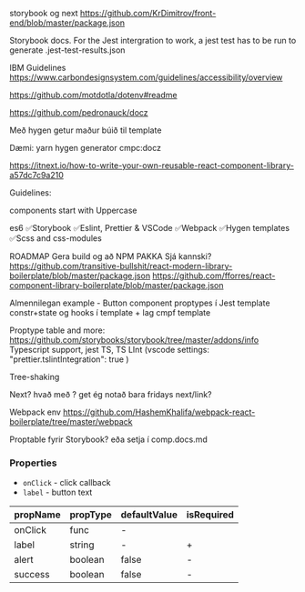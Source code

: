 storybook og next
https://github.com/KrDimitrov/front-end/blob/master/package.json

Storybook docs. For the Jest intergration to work, a jest test has to be run to
generate .jest-test-results.json

IBM Guidelines
https://www.carbondesignsystem.com/guidelines/accessibility/overview

https://github.com/motdotla/dotenv#readme

https://github.com/pedronauck/docz

Með hygen getur maður búið til template

Dæmi: yarn hygen generator cmpc:docz

https://itnext.io/how-to-write-your-own-reusable-react-component-library-a57dc7c9a210

Guidelines:

components start with Uppercase

es6 ✅Storybook ✅Eslint, Prettier & VSCode ✅Webpack ✅Hygen templates ✅Scss
and css-modules

ROADMAP Gera build og að NPM PAKKA Sjá kannski?
https://github.com/transitive-bullshit/react-modern-library-boilerplate/blob/master/package.json
https://github.com/fforres/react-component-library-boilerplate/blob/master/package.json

Almennilegan example - Button component proptypes í Jest template constr+state
og hooks í template + lag cmpf template

Proptype table and more:
https://github.com/storybooks/storybook/tree/master/addons/info Typescript
support, jest TS, TS LInt (vscode settings: "prettier.tslintIntegration": true )

Tree-shaking

Next? hvað með <Link> ? get ég notað bara fridays next/link?

Webpack env
https://github.com/HashemKhalifa/webpack-react-boilerplate/tree/master/webpack

Proptable fyrir Storybook? eða setja í comp.docs.md

### Properties

- `onClick` - click callback
- `label` - button text

| propName | propType | defaultValue | isRequired |
| -------- | -------- | ------------ | ---------- |
| onClick  | func     | -            |            |
| label    | string   | -            | +          |
| alert    | boolean  | false        | -          |
| success  | boolean  | false        | -          |
